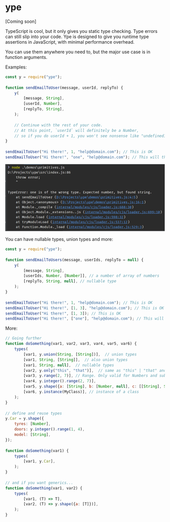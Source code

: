 # ype

[Coming soon]

TypeScript is cool, but it only gives you static type checking. Type errors can still slip into your code. Ype is designed to give you runtime type assertions in JavaScript, with minimal performance overhead.

You can use them anywhere you need to, but the major use case is in function arguments.

Examples:


```js
const y = require("ype");

function sendEmailToUser(message, userId, replyTo) {
    y(
        [message, String],
        [userId, Number],
        [replyTo, String],
    );
   
    // Continue with the rest of your code. 
    // At this point, `userId` will definitely be a Number, 
    // so if you do userId + 1, you won't see nonsense like "undefined1"
}

sendEmailToUser("Hi there!", 1, "help@domain.com"); // This is OK
sendEmailToUser("Hi there!", "one", "help@domain.com"); // This will throw, because "one" is not a number
```

![](example.png)

You can have nullable types, union types and more:

```js
const y = require("ype");

function sendEmailToUsers(message, userIds, replyTo = null) {
    y(
        [message, String],
        [userIds, Number, [Number]], // a number of array of numbers
        [replyTo, String, null], // nullable type
    );
}

sendEmailToUser("Hi there!", 1, "help@domain.com"); // This is OK
sendEmailToUser("Hi there!", [1, 3], "help@domain.com"); // This is OK
sendEmailToUser("Hi there!", [1, 3]); // This is OK
sendEmailToUser("Hi there!", ["one"], "help@domain.com"); // This will throw
```

More:
```js
// Going further
function doSomething(var1, var2, var3, var4, var5, var6) {
    types(
        [var1, y.union(String, [String])],  // union types
        [var1, String, [String]],  // also union types
        [var1, String, null],  // nullable types
        [var2, y.only("this", "that")],  // same as "this" | "that" and enums in TypeScript
        [var3, y.range(2, 7)], // Range. Only valid for Numbers and subsets
        [var4, y.integer().range(2, 7)],
        [var5, y.shape({a: [String], b: [Number, null], c: [[String], String], d: y.only(1, 3)})], // structural typing
        [var6, y.instance(MyClass)], // instance of a class
    );
}

// define and reuse types
y.Car = y.shape({
    tyres: [Number],
    doors: y.integer().range(1, 4),
    model: [String],
});

function doSomething(var1) {
    types(
        [var1, y.Car],
    );
}

// and if you want generics...
function doSomething(var1, var2) {
    types(
        [var1, (T) => T],
        [var2, (T) => y.shape({a: [T]})],
    );
}
```